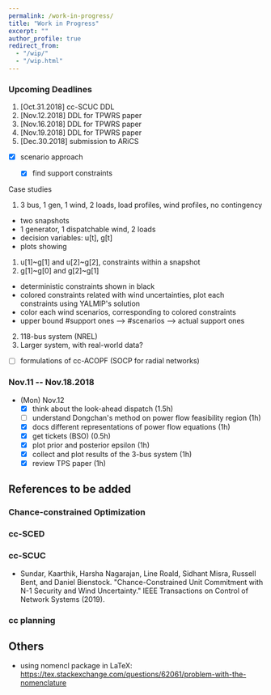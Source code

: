 ```yaml
---
permalink: /work-in-progress/
title: "Work in Progress"
excerpt: ""
author_profile: true
redirect_from: 
  - "/wip/"
  - "/wip.html"
---
```


### Upcoming Deadlines

1. [Oct.31.2018] cc-SCUC DDL
1. [Nov.12.2018] DDL for TPWRS paper
1. [Nov.16.2018] DDL for TPWRS paper
1. [Nov.19.2018] DDL for TPWRS paper
1. [Dec.30.2018] submission to ARiCS
  - [x] scenario approach
    - [x] find support constraints


Case studies
1. 3 bus, 1 gen, 1 wind, 2 loads, load profiles, wind profiles, no contingency
  - two snapshots
  - 1 generator, 1 dispatchable wind, 2 loads
  - decision variables: u[t], g[t]
  - plots showing
  1. u[1]~g[1] and u[2]~g[2], constraints within a snapshot
  2. g[1]~g[0] and g[2]~g[1]
  - deterministic constraints shown in black
  - colored constraints related with wind uncertainties, plot each constraints using YALMIP's solution
  - color each wind scenarios, corresponding to colored constraints
  - upper bound #support ones --> #scenarios --> actual support ones
2. 118-bus system (NREL)
3. Larger system, with real-world data?
- [ ] formulations of cc-ACOPF (SOCP for radial networks)

### Nov.11 -- Nov.18.2018
* (Mon) Nov.12 
  - [x] think about the look-ahead dispatch (1.5h)
  - [ ] understand Dongchan's method on power flow feasibility region (1h)  
  - [X] docs different representations of power flow equations (1h)
  - [X] get tickets (BSO) (0.5h)
  - [x] plot prior and posterior epsilon (1h)
  - [x] collect and plot results of the 3-bus system (1h)
  - [x] review TPS paper (1h) 

## References to be added
### Chance-constrained Optimization

### cc-SCED

### cc-SCUC
- Sundar, Kaarthik, Harsha Nagarajan, Line Roald, Sidhant Misra, Russell Bent, and Daniel Bienstock. "Chance-Constrained Unit Commitment with N-1 Security and Wind Uncertainty." IEEE Transactions on Control of Network Systems (2019).

### cc planning


## Others
- using nomencl package in LaTeX: https://tex.stackexchange.com/questions/62061/problem-with-the-nomenclature

